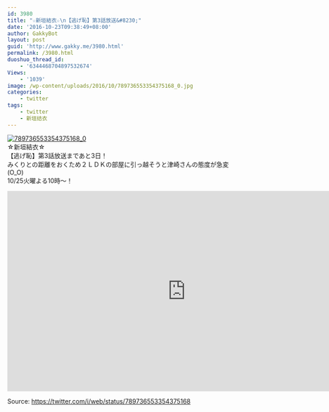 ```yaml
---
id: 3980
title: "☆新垣結衣☆\n【逃げ恥】第3話放送&#8230;"
date: '2016-10-23T09:38:49+08:00'
author: GakkyBot
layout: post
guid: 'http://www.gakky.me/3980.html'
permalink: /3980.html
duoshuo_thread_id:
    - '6344468704897532674'
Views:
    - '1039'
image: /wp-content/uploads/2016/10/789736553354375168_0.jpg
categories:
    - twitter
tags:
    - twitter
    - 新垣结衣
---
```


[![789736553354375168_0](http://www.yui-aragaki.org/wp-content/uploads/2016/10/789736553354375168_0.jpg)](http://www.yui-aragaki.org/wp-content/uploads/2016/10/789736553354375168_0.jpg)  
☆新垣結衣☆  
【逃げ恥】第3話放送まであと3日！  
みくりとの距離をおくため２ＬＤＫの部屋に引っ越そうと津崎さんの態度が急変(O\_O)  
10/25火曜よる10時〜！  
<iframe allowfullscreen="" frameborder="0" height="456" loading="lazy" src="https://www.youtube.com/embed/q25BX8OzEYg?feature=oembed" width="810"></iframe>  
  
Source: <https://twitter.com/i/web/status/789736553354375168>